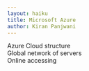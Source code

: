 ```yaml
---
layout: haiku
title: Microsoft Azure
author: Kiran Panjwani
---
```


Azure Cloud structure<br>
Global network of servers<br>
Online accessing<br>
